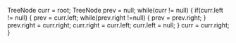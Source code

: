 TreeNode curr = root;
TreeNode prev = null;
while(curr != null) {
if(curr.left != null) {
prev = curr.left;
while(prev.right !=null) {
prev = prev.right;
}
prev.right = curr.right;
curr.right = curr.left;
curr.left = null;
}
curr = curr.right;
}